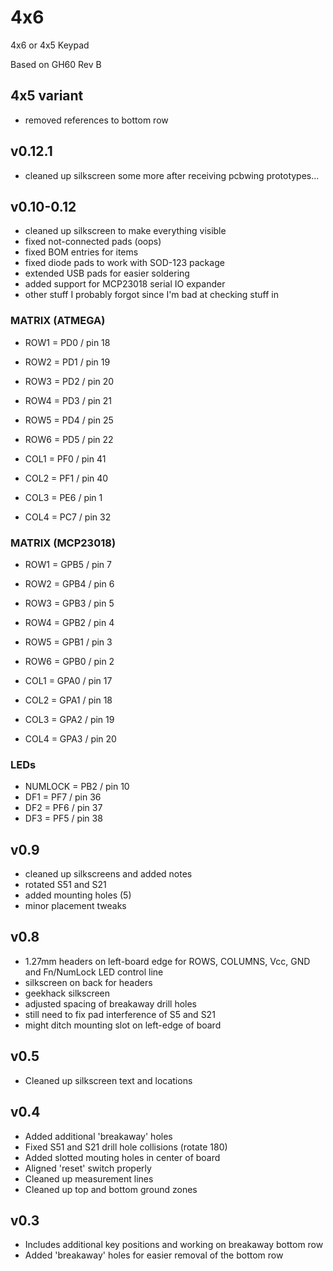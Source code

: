 4x6
===

4x6  or 4x5 Keypad

Based on GH60 Rev B


## 4x5 variant
* removed references to bottom row


## v0.12.1
* cleaned up silkscreen some more after receiving pcbwing prototypes...

## v0.10-0.12
* cleaned up silkscreen to make everything visible
* fixed not-connected pads (oops)
* fixed BOM entries for items
* fixed diode pads to work with SOD-123 package
* extended USB pads for easier soldering
* added support for MCP23018 serial IO expander
* other stuff I probably forgot since I'm bad at checking stuff in

###  MATRIX (ATMEGA)

* ROW1 = PD0 / pin 18
* ROW2 = PD1 / pin 19
* ROW3 = PD2 / pin 20
* ROW4 = PD3 / pin 21
* ROW5 = PD4 / pin 25
* ROW6 = PD5 / pin 22

* COL1 = PF0 / pin 41
* COL2 = PF1 / pin 40
* COL3 = PE6 / pin 1
* COL4 = PC7 / pin 32

### MATRIX (MCP23018)
* ROW1 = GPB5 / pin 7
* ROW2 = GPB4 / pin 6
* ROW3 = GPB3 / pin 5
* ROW4 = GPB2 / pin 4
* ROW5 = GPB1 / pin 3
* ROW6 = GPB0 / pin 2

* COL1 = GPA0 / pin 17
* COL2 = GPA1 / pin 18
* COL3 = GPA2 / pin 19
* COL4 = GPA3 / pin 20

### LEDs
* NUMLOCK = PB2 / pin 10
* DF1 = PF7 / pin 36
* DF2 = PF6 / pin 37
* DF3 = PF5 / pin 38


## v0.9
* cleaned up silkscreens and added notes
* rotated S51 and S21
* added mounting holes (5)
* minor placement tweaks

## v0.8
* 1.27mm headers on left-board edge for ROWS, COLUMNS, Vcc, GND and Fn/NumLock LED control line
* silkscreen on back for headers
* geekhack silkscreen
* adjusted spacing of breakaway drill holes 
* still need to fix pad interference of S5 and S21
* might ditch mounting slot on left-edge of board

## v0.5
* Cleaned up silkscreen text and locations

## v0.4
* Added additional 'breakaway' holes
* Fixed S51 and S21 drill hole collisions (rotate 180)
* Added slotted mouting holes in center of board
* Aligned 'reset' switch properly
* Cleaned up measurement lines
* Cleaned up top and bottom ground zones

## v0.3
* Includes additional key positions and working on breakaway bottom row
* Added 'breakaway' holes for easier removal of the bottom row
